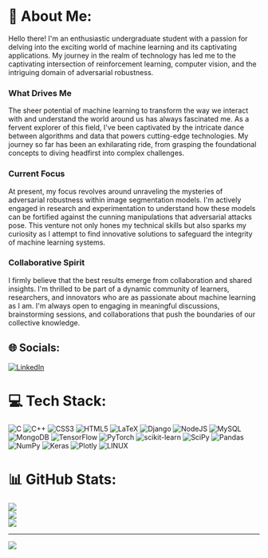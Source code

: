 # 💫 About Me:
Hello there! I'm an enthusiastic undergraduate student with a passion for delving into the exciting world of machine learning and its captivating applications. My journey in the realm of technology has led me to the captivating intersection of reinforcement learning, computer vision, and the intriguing domain of adversarial robustness.
### What Drives Me
The sheer potential of machine learning to transform the way we interact with and understand the world around us has always fascinated me. As a fervent explorer of this field, I've been captivated by the intricate dance between algorithms and data that powers cutting-edge technologies. My journey so far has been an exhilarating ride, from grasping the foundational concepts to diving headfirst into complex challenges.
### Current Focus
At present, my focus revolves around unraveling the mysteries of adversarial robustness within image segmentation models. I'm actively engaged in research and experimentation to understand how these models can be fortified against the cunning manipulations that adversarial attacks pose. This venture not only hones my technical skills but also sparks my curiosity as I attempt to find innovative solutions to safeguard the integrity of machine learning systems.
### Collaborative Spirit
I firmly believe that the best results emerge from collaboration and shared insights. I'm thrilled to be part of a dynamic community of learners, researchers, and innovators who are as passionate about machine learning as I am. I'm always open to engaging in meaningful discussions, brainstorming sessions, and collaborations that push the boundaries of our collective knowledge.


## 🌐 Socials:
[![LinkedIn](https://img.shields.io/badge/LinkedIn-%230077B5.svg?logo=linkedin&logoColor=white)](https://linkedin.com/in/arash-akbari-a46060128) 

# 💻 Tech Stack:
![C](https://img.shields.io/badge/c-%2300599C.svg?style=for-the-badge&logo=c&logoColor=white) ![C++](https://img.shields.io/badge/c++-%2300599C.svg?style=for-the-badge&logo=c%2B%2B&logoColor=white) ![CSS3](https://img.shields.io/badge/css3-%231572B6.svg?style=for-the-badge&logo=css3&logoColor=white) ![HTML5](https://img.shields.io/badge/html5-%23E34F26.svg?style=for-the-badge&logo=html5&logoColor=white) ![LaTeX](https://img.shields.io/badge/latex-%23008080.svg?style=for-the-badge&logo=latex&logoColor=white) ![Django](https://img.shields.io/badge/django-%23092E20.svg?style=for-the-badge&logo=django&logoColor=white) ![NodeJS](https://img.shields.io/badge/node.js-6DA55F?style=for-the-badge&logo=node.js&logoColor=white) ![MySQL](https://img.shields.io/badge/mysql-%2300f.svg?style=for-the-badge&logo=mysql&logoColor=white) ![MongoDB](https://img.shields.io/badge/MongoDB-%234ea94b.svg?style=for-the-badge&logo=mongodb&logoColor=white) ![TensorFlow](https://img.shields.io/badge/TensorFlow-%23FF6F00.svg?style=for-the-badge&logo=TensorFlow&logoColor=white) ![PyTorch](https://img.shields.io/badge/PyTorch-%23EE4C2C.svg?style=for-the-badge&logo=PyTorch&logoColor=white) ![scikit-learn](https://img.shields.io/badge/scikit--learn-%23F7931E.svg?style=for-the-badge&logo=scikit-learn&logoColor=white) ![SciPy](https://img.shields.io/badge/SciPy-%230C55A5.svg?style=for-the-badge&logo=scipy&logoColor=%white) ![Pandas](https://img.shields.io/badge/pandas-%23150458.svg?style=for-the-badge&logo=pandas&logoColor=white) ![NumPy](https://img.shields.io/badge/numpy-%23013243.svg?style=for-the-badge&logo=numpy&logoColor=white) ![Keras](https://img.shields.io/badge/Keras-%23D00000.svg?style=for-the-badge&logo=Keras&logoColor=white) ![Plotly](https://img.shields.io/badge/Plotly-%233F4F75.svg?style=for-the-badge&logo=plotly&logoColor=white) ![LINUX](https://img.shields.io/badge/Linux-FCC624?style=for-the-badge&logo=linux&logoColor=black)
# 📊 GitHub Stats:
![](https://github-readme-stats.vercel.app/api?username=arashakb&theme=dark&hide_border=false&include_all_commits=false&count_private=false)<br/>
![](https://github-readme-streak-stats.herokuapp.com/?user=arashakb&theme=dark&hide_border=false)<br/>
![](https://github-readme-stats.vercel.app/api/top-langs/?username=arashakb&theme=dark&hide_border=false&include_all_commits=false&count_private=false&layout=compact)

---
[![](https://visitcount.itsvg.in/api?id=arashakb&icon=0&color=0)](https://visitcount.itsvg.in)

<!-- Proudly created with GPRM ( https://gprm.itsvg.in ) -->
